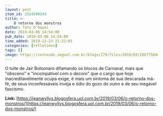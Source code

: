 ```yaml
---
layout: post
item_id: 2514399143
title: >-
    O retorno dos monstros
author: Tatu D'Oquei
date: 2019-03-06 14:54:00
pub_date: 2019-03-06 14:54:00
time_added: 2019-12-23 21:21:01
categories: [refletimos]
tags: []
image: https://conteudo.imguol.com.br/blogs/279/files/2019/03/28bf750de9a32daefcc78152715392ee7cf96600d37913588381feba8a9077e3_5c7848213adff-1-615x300.jpg
---
```


O tuíte de Jair Bolsonaro difamando os blocos de Carnaval, mais que "obsceno" e "incompatível com o decoro" que o cargo que hoje inacreditavelmente ocupa exige, é mais um sintoma de sua descarada má-fé, de seus inconfessáveis inveja e ódio do gozo do outro e de seu inegável fascismo.

**Link:** [https://jeanwyllys.blogosfera.uol.com.br/2019/03/06/o-retorno-dos-monstros/](https://jeanwyllys.blogosfera.uol.com.br/2019/03/06/o-retorno-dos-monstros/)

